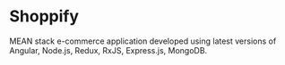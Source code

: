 # Shoppify

MEAN stack e-commerce application developed using latest versions of Angular, Node.js, Redux, RxJS, Express.js, MongoDB.
